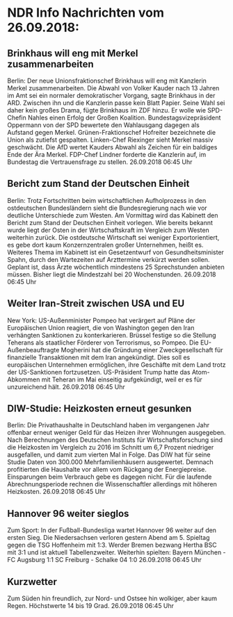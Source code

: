 # NDR Info Nachrichten vom 26.09.2018:


## Brinkhaus will eng mit Merkel zusammenarbeiten
Berlin: Der neue Unionsfraktionschef Brinkhaus will eng mit Kanzlerin Merkel zusammenarbeiten. Die Abwahl von Volker Kauder nach 13 Jahren im Amt sei ein normaler demokratischer Vorgang, sagte Brinkhaus in der ARD. Zwischen ihn und die Kanzlerin passe kein Blatt Papier. Seine Wahl sei daher kein großes Drama, fügte Brinkhaus im ZDF hinzu. Er wolle wie SPD-Chefin Nahles einen Erfolg der Großen Koalition. Bundestagsvizepräsident Oppermann von der SPD bewertete den Wahlausgang dagegen als Aufstand gegen Merkel. Grünen-Fraktionschef Hofreiter bezeichnete die Union als zutiefst gespalten. Linken-Chef Riexinger sieht Merkel massiv geschwächt. Die AfD wertet Kauders Abwahl als Zeichen für ein baldiges Ende der Ära Merkel. FDP-Chef Lindner forderte die Kanzlerin auf, im Bundestag die Vertrauensfrage zu stellen. 26.09.2018 06:45 Uhr 

## Bericht zum Stand der Deutschen Einheit
Berlin: Trotz Fortschritten beim wirtschaftlichen Aufholprozess in den ostdeutschen Bundesländern sieht die Bundesregierung nach wie vor deutliche Unterschiede zum Westen. Am Vormittag wird das Kabinett den Bericht zum Stand der Deutschen Einheit vorlegen. Wie bereits bekannt wurde liegt der Osten in der Wirtschaftskraft im Vergleich zum Westen weiterhin zurück. Die ostdeutsche Wirtschaft sei weniger Exportorientiert, es gebe dort kaum Konzernzentralen großer Unternehmen, heißt es. Weiteres Thema im Kabinett ist ein Gesetzentwurf von Gesundheitsminister Spahn, durch den Wartezeiten auf Arzttermine verkürzt werden sollen. Geplant ist, dass Ärzte wöchentlich mindestens 25 Sprechstunden anbieten müssen. Bisher liegt die Mindestzahl bei 20 Wochenstunden. 26.09.2018 06:45 Uhr 

## Weiter Iran-Streit zwischen USA und EU
New York: US-Außenminister Pompeo hat verärgert auf Pläne der Europäischen Union reagiert, die von Washington gegen den Iran verhängten Sanktionen zu konterkarieren. Brüssel festige so die Stellung Teherans als staatlicher Förderer von Terrorismus, so Pompeo. Die EU-Außenbeauftragte Mogherini hat die Gründung einer Zweckgesellschaft für finanzielle Transaktionen mit dem Iran angekündigt. Dies soll es europäischen Unternehmen ermöglichen, ihre Geschäfte mit dem Land trotz der US-Sanktionen fortzusetzen. US-Präsident Trump hatte das Atom-Abkommen mit Teheran im Mai einseitig aufgekündigt, weil er es für unzureichend hält. 26.09.2018 06:45 Uhr 

## DIW-Studie: Heizkosten erneut gesunken
Berlin: Die Privathaushalte in Deutschland haben im vergangenen Jahr offenbar erneut weniger Geld für das Heizen ihrer Wohnungen ausgegeben. Nach Berechnungen des Deutschen Instituts für Wirtschaftsforschung sind die Heizkosten im Vergleich zu 2016 im Schnitt um 6,7 Prozent niedriger ausgefallen, und damit zum vierten Mal in Folge. Das DIW hat für seine Studie Daten von 300.000 Mehrfamilienhäusern ausgewertet. Demnach profitierten die Haushalte vor allem vom Rückgang der Energiepreise. Einsparungen beim Verbrauch gebe es dagegen nicht. Für die laufende Abrechnungsperiode rechnen die Wissenschaftler allerdings mit höheren Heizkosten. 26.09.2018 06:45 Uhr 

## Hannover 96 weiter sieglos
Zum Sport: In der Fußball-Bundesliga wartet Hannover 96 weiter auf den ersten Sieg. Die Niedersachsen verloren gestern Abend am 5. Spieltag gegen die TSG Hoffenheim mit 1:3. Werder Bremen bezwang Hertha BSC mit 3:1 und ist aktuell Tabellenzweiter. Weiterhin spielten: Bayern München - FC Augsburg 1:1
SC Freiburg - Schalke 04  1:0 26.09.2018 06:45 Uhr 

## Kurzwetter
Zum Süden hin freundlich, zur Nord- und Ostsee hin wolkiger, aber kaum Regen. Höchstwerte 14 bis 19 Grad. 26.09.2018 06:45 Uhr 
